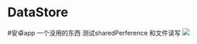 # DataStore
#安卓app 
一个没用的东西 测试sharedPerference 和文件读写
![](https://pic.jitudisk.com/public/2022/10.20/1033ecba93fe.jpg)
